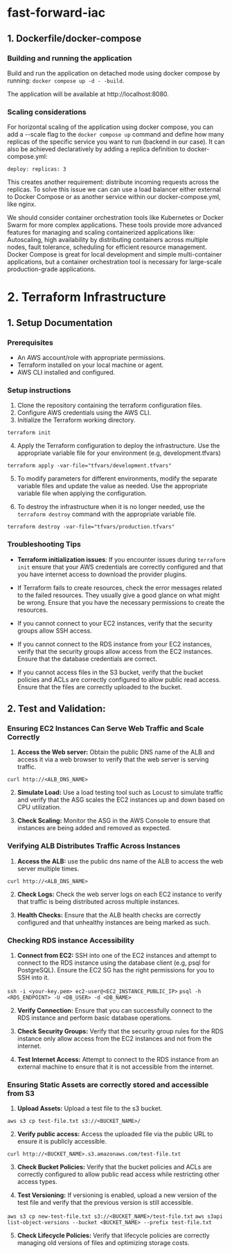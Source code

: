 # fast-forward-iac

## 1. Dockerfile/docker-compose

### Building and running the application

Build and run the application on detached mode using docker compose by running:
`docker compose up -d - -build`.

The application will be available at http://localhost:8080.

### Scaling considerations

For horizontal scaling of the application using docker compose, you can add a --scale flag
to the `docker compose up` command and define how many replicas of the 
specific service you want to run (backend in our case). 
It can also be achieved declaratively by adding a replica definition to docker-compose.yml:

`deploy:
        replicas: 3`

This creates another requirement: distribute incoming requests across the replicas. 
To solve this issue we can can use a load balancer either external to Docker Compose or 
as another service within our docker-compose.yml, like nginx. 

We should consider container orchestration tools like Kubernetes or Docker Swarm for more complex applications.
These tools provide more advanced features for managing and scaling containerized applications like:
Autoscaling, high availability by distributing containers across multiple nodes, 
fault tolerance, scheduling for efficient resource management.
Docker Compose is great for local development and simple multi-container applications, 
but a container orchestration tool is necessary for large-scale production-grade applications.

# 2. Terraform Infrastructure

## 1. Setup Documentation

### Prerequisites

- An AWS account/role with appropriate permissions. 
- Terraform installed on your local machine or agent. 
- AWS CLI installed and configured. 

### Setup instructions

1. Clone the repository containing the terraform configuration files. 
2. Configure AWS credentials using the AWS CLI.
3. Initialize the Terraform working directory.

`terraform init`

4. Apply the Terraform configuration to deploy the infrastructure.
Use the appropriate variable file for your environment (e.g, development.tfvars)

`terraform apply -var-file="tfvars/development.tfvars"`

5. To modify parameters for different environments, modify the separate
variable files and update the value as needed. Use the appropriate variable file 
when applying the configuration. 

6. To destroy the infrastructure when it is no longer needed, use the `terraform destroy`
command with the appropriate variable file.

`terraform destroy -var-file="tfvars/production.tfvars"`


### Troubleshooting Tips

- **Terraform initialization issues**: If you encounter issues during `terraform init`
ensure that your AWS credentials are correctly configured and that you have internet access to
download the provider plugins. 

- If Terraform fails to create resources, check the error messages related to the failed resources. 
They usually give a good glance on what might be wrong. Ensure that you have the necessary permissions
to create the resources.

- If you cannot connect to your EC2 instances, verify that the security groups allow SSH access. 

- If you cannot connect to the RDS instance from your EC2 instances, verify that the security groups allow
access from the EC2 instances. Ensure that the database credentials are correct. 

- If you cannot access files in the S3 bucket, verify that the bucket policies and ACLs are correctly
configured to allow public read access. Ensure that the files are correctly uploaded to the bucket. 


## 2. Test and Validation: 

### Ensuring EC2 Instances Can Serve Web Traffic and Scale Correctly

1. **Access the Web server:** Obtain the public DNS name of the ALB and access it
via a web browser to verify that the web server is serving traffic. 

`curl http://<ALB_DNS_NAME>`

2. **Simulate Load:** Use a load testing tool such as Locust to simulate traffic and verify
that the ASG scales the EC2 instances up and down based on CPU utilization. 

3. **Check Scaling:** Monitor the ASG in the AWS Console to ensure that instances are being
added and removed as expected. 

### Verifying ALB Distributes Traffic Across Instances

1. **Access the ALB:** use the public dns name of the ALB to access the web server multiple times. 

`curl http://<ALB_DNS_NAME>`

2. **Check Logs:** Check the web server logs on each EC2 instance to verify that traffic is being
distributed across multiple instances.

3. **Health Checks:** Ensure that the ALB health checks are correctly configured and that unhealthy
instances are being marked as such. 

### Checking RDS instance Accessibility

1. **Connect from EC2:** SSH into one of the EC2 instances and attempt to connect to the RDS
instance using the database client (e.g, psql for PostgreSQL). Ensure the EC2 SG has the
right permissions for you to SSH into it. 

`ssh -i <your-key.pem> ec2-user@<EC2_INSTANCE_PUBLIC_IP>`
`psql -h <RDS_ENDPOINT> -U <DB_USER> -d <DB_NAME>`

2. **Verify Connection:** Ensure that you can successfully connect to the RDS instance and
perform basic database operations. 

3. **Check Security Groups:** Verify that the security group rules for the RDS instance only
allow access from the EC2 instances and not from the internet. 

4. **Test Internet Access:** Attempt to connect to the RDS instance from an external machine
to ensure that it is not accessible from the internet. 

### Ensuring Static Assets are correctly stored and accessible from S3

1. **Upload Assets:** Upload a test file to the s3 bucket. 

`aws s3 cp test-file.txt s3://<BUCKET_NAME>/`

2. **Verify public access:** Access the uploaded file via the public URL to ensure it is publicly
accessible. 

`curl http://<BUCKET_NAME>.s3.amazonaws.com/test-file.txt`

3. **Check Bucket Policies:** Verify that the bucket policies and ACLs are correctly configured to
allow public read access while restricting other access types. 

4. **Test Versioning:** If versioning is enabled, upload a new version of the test file and verify that
the previous version is still accessible. 

`aws s3 cp new-test-file.txt s3://<BUCKET_NAME>/test-file.txt`
`aws s3api list-object-versions --bucket <BUCKET_NAME> --prefix test-file.txt`

5. **Check Lifecycle Policies:** Verify that lifecycle policies are correctly managing old versions of files
and optimizing storage costs.
